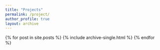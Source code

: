 ```yaml
---
title: "Projects"
permalink: /project/
author_profile: true
layout: archive
---
```


{% for post in site.posts %}
  {% include archive-single.html %}
{% endfor %}
